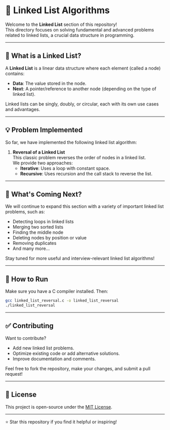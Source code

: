 # 🔗 Linked List Algorithms

Welcome to the **Linked List** section of this repository!  
This directory focuses on solving fundamental and advanced problems related to linked lists, a crucial data structure in programming.

---

## 📌 What is a Linked List?

A **Linked List** is a linear data structure where each element (called a node) contains:

- **Data**: The value stored in the node.
- **Next**: A pointer/reference to another node (depending on the type of linked list).

Linked lists can be singly, doubly, or circular, each with its own use cases and advantages.

---

## 💡 Problem Implemented

So far, we have implemented the following linked list algorithm:

1. **Reversal of a Linked List**  
   This classic problem reverses the order of nodes in a linked list.  
   We provide two approaches:
   - **Iterative**: Uses a loop with constant space.
   - **Recursive**: Uses recursion and the call stack to reverse the list.

---

## 🚧 What's Coming Next?

We will continue to expand this section with a variety of important linked list problems, such as:

- Detecting loops in linked lists
- Merging two sorted lists
- Finding the middle node
- Deleting nodes by position or value
- Removing duplicates
- And many more...

Stay tuned for more useful and interview-relevant linked list algorithms!

---

## 🧪 How to Run

Make sure you have a C compiler installed. Then:

```bash
gcc linked_list_reversal.c -o linked_list_reversal
./linked_list_reversal
```

---
## ✅ Contributing

Want to contribute?

- Add new linked list problems.
- Optimize existing code or add alternative solutions.
- Improve documentation and comments.

Feel free to fork the repository, make your changes, and submit a pull request!

---

## 📜 License

This project is open-source under the [MIT License](../LICENSE).

---

⭐ Star this repository if you find it helpful or inspiring!
